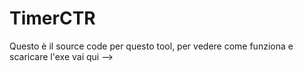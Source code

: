 # TimerCTR

Questo è il source code per questo tool, per vedere come funziona e scaricare l'exe vai qui -->

